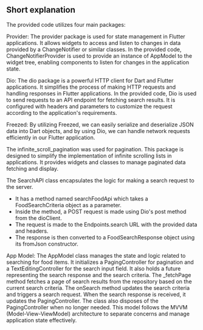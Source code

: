 ## Short explanation
The provided code utilizes four main packages:

Provider: The provider package is used for state management in Flutter applications. It allows widgets to access and listen to changes in data provided by a ChangeNotifier or similar classes. In the provided code, ChangeNotifierProvider is used to provide an instance of AppModel to the widget tree, enabling components to listen for changes in the application state.

Dio: The dio package is a powerful HTTP client for Dart and Flutter applications. It simplifies the process of making HTTP requests and handling responses in Flutter applications. In the provided code, Dio is used to send requests to an API endpoint for fetching search results. It is configured with headers and parameters to customize the request according to the application's requirements.

Freezed: By utilizing Freezed, we can easily serialize and deserialize JSON data into Dart objects, and by using Dio, we can handle network requests efficiently in our Flutter application.

The infinite_scroll_pagination was used for pagination. This package is designed to simplify the implementation of infinite scrolling lists in  applications. It provides widgets and classes to manage paginated data fetching and display.



The SearchAPI class encapsulates the logic for making a search request to the server.
- It has a method named searchFoodApi which takes a FoodSearchCriteria object as a parameter.
- Inside the method, a POST request is made using Dio's post method from the dioClient.
- The request is made to the Endpoints.search URL with the provided data and headers.
- The response is then converted to a FoodSearchResponse object using its fromJson constructor.

App Model:
The AppModel class manages the state and logic related to searching for food items. It initializes a PagingController for pagination and a TextEditingController for the search input field. It also holds a future representing the search response and the search criteria. The _fetchPage method fetches a page of search results from the repository based on the current search criteria. The onSearch method updates the search criteria and triggers a search request. When the search response is received, it updates the PagingController. The class also disposes of the PagingController when no longer needed. This model follows the MVVM (Model-View-ViewModel) architecture to separate concerns and manage application state effectively.

